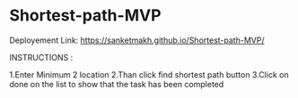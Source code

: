 # Shortest-path-MVP


Deployement Link:   https://sanketmakh.github.io/Shortest-path-MVP/


INSTRUCTIONS : 

1.Enter Minimum 2 location 
2.Than click find shortest path button
3.Click on done on the list to show that the task has been completed
